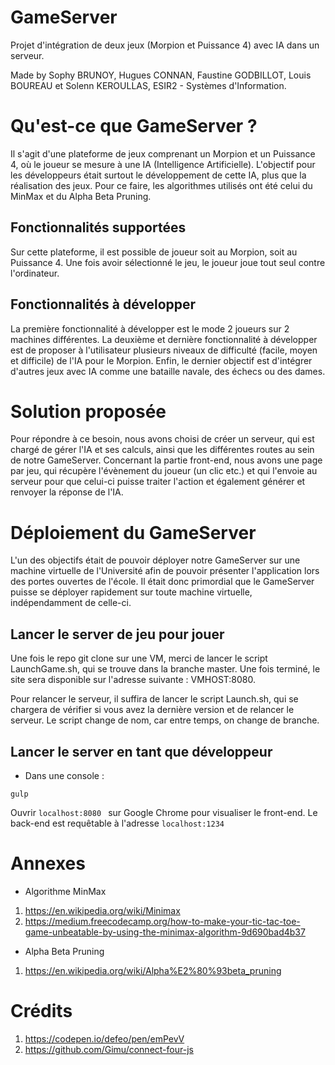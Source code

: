 # GameServer

Projet d'intégration de deux jeux (Morpion et Puissance 4) avec IA dans un serveur.

Made by Sophy BRUNOY, Hugues CONNAN, Faustine GODBILLOT, Louis BOUREAU et Solenn KEROULLAS, ESIR2 - Systèmes d'Information.

# Qu'est-ce que GameServer ?

Il s'agit d'une plateforme de jeux comprenant un Morpion et un Puissance 4, où le joueur se mesure à une IA (Intelligence Artificielle). L'objectif pour les développeurs était surtout le développement de cette IA, plus que la réalisation des jeux. Pour ce faire, les algorithmes utilisés ont été celui du MinMax et du Alpha Beta Pruning.

## Fonctionnalités supportées
Sur cette plateforme, il est possible de joueur soit au Morpion, soit au Puissance 4. Une fois avoir sélectionné le jeu, le joueur joue tout seul contre l'ordinateur.

## Fonctionnalités à développer
La première fonctionnalité à développer est le mode 2 joueurs sur 2 machines différentes. La deuxième et dernière fonctionnalité à développer est de proposer à l'utilisateur plusieurs niveaux de difficulté (facile, moyen et difficile) de l'IA pour le Morpion. Enfin, le dernier objectif est d'intégrer d'autres jeux avec IA comme une bataille navale, des échecs ou des dames.

# Solution proposée
Pour répondre à ce besoin, nous avons choisi de créer un serveur, qui est chargé de gérer l'IA et ses calculs, ainsi que les différentes routes au sein de notre GameServer. Concernant la partie front-end, nous avons une page par jeu, qui récupère l'évènement du joueur (un clic etc.) et qui l'envoie au serveur pour que celui-ci puisse traiter l'action et également générer et renvoyer la réponse de l'IA.

# Déploiement du GameServer
L'un des objectifs était de pouvoir déployer notre GameServer sur une machine virtuelle de l'Université afin de pouvoir présenter l'application lors des portes ouvertes de l'école. Il était donc primordial que le GameServer puisse se déployer rapidement sur toute machine virtuelle, indépendamment de celle-ci.

## Lancer le server de jeu pour jouer
Une fois le repo git clone sur une VM, merci de lancer le script LaunchGame.sh, qui se trouve dans la branche master. Une fois terminé, le site sera disponible sur l'adresse suivante : VMHOST:8080.

Pour relancer le serveur, il suffira de lancer le script Launch.sh, qui se chargera de vérifier si vous avez la dernière version et de relancer le serveur. Le script change de nom, car entre temps, on change de branche.

## Lancer le server en tant que développeur
* Dans une console :
```
gulp
```
Ouvrir ```localhost:8080 ``` sur Google Chrome pour visualiser le front-end. Le back-end est requêtable à l'adresse ``` localhost:1234 ```

# Annexes
* Algorithme MinMax

1. https://en.wikipedia.org/wiki/Minimax
2. https://medium.freecodecamp.org/how-to-make-your-tic-tac-toe-game-unbeatable-by-using-the-minimax-algorithm-9d690bad4b37

* Alpha Beta Pruning
1. https://en.wikipedia.org/wiki/Alpha%E2%80%93beta_pruning

# Crédits
1. https://codepen.io/defeo/pen/emPevV
2. https://github.com/Gimu/connect-four-js
